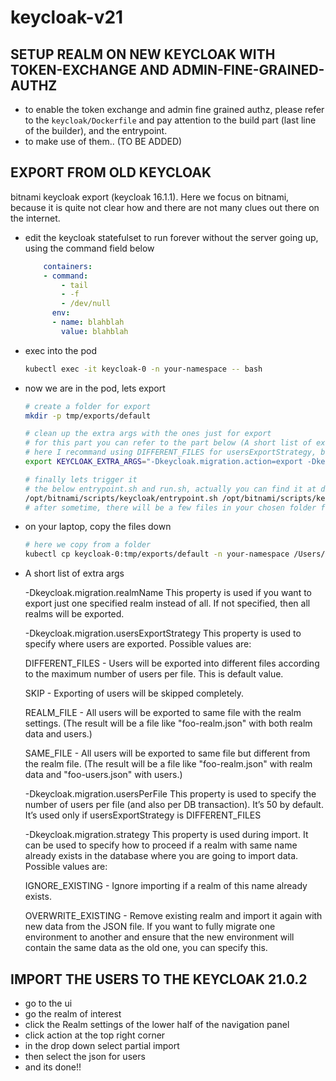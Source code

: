# keycloak-v21

## SETUP REALM ON NEW KEYCLOAK WITH TOKEN-EXCHANGE AND ADMIN-FINE-GRAINED-AUTHZ

- to enable the token exchange and admin fine grained authz, please refer to the `keycloak/Dockerfile` and pay attention to the build part (last line of the builder), and the entrypoint.
- to make use of them.. (TO BE ADDED)


## EXPORT FROM OLD KEYCLOAK
bitnami keycloak export (keycloak 16.1.1). Here we focus on bitnami, because it is quite not clear how and there are not many clues out there on the internet.

- edit the keycloak statefulset to run forever without the server going up, using the command field below

    ```yaml
        containers:
        - command:
            - tail
            - -f
            - /dev/null
          env:
          - name: blahblah
            value: blahblah

    ```

- exec into the pod

    ```bash
    kubectl exec -it keycloak-0 -n your-namespace -- bash
    ```

- now we are in the pod, lets export

    ```bash
    # create a folder for export
    mkdir -p tmp/exports/default

    # clean up the extra args with the ones just for export
    # for this part you can refer to the part below (A short list of extra args)
    # here I recommand using DIFFERENT_FILES for usersExportStrategy, because the realm is likely to be created by some other program, and we just need to import the users
    export KEYCLOAK_EXTRA_ARGS="-Dkeycloak.migration.action=export -Dkeycloak.migration.provider=dir -Dkeycloak.migration.dir=/tmp/exports/default -Dkeycloak.migration.usersExportStrategy=DIFFERENT_FILES -Dkeycloak.migration.realmName=default"

    # finally lets trigger it
    # the below entrypoint.sh and run.sh, actually you can find it at dockerhub, if you take a look at the image layers.
    /opt/bitnami/scripts/keycloak/entrypoint.sh /opt/bitnami/scripts/keycloak/run.sh
    # after sometime, there will be a few files in your chosen folder for export.


- on your laptop, copy the files down

    ```bash
    # here we copy from a folder
    kubectl cp keycloak-0:tmp/exports/default -n your-namespace /Users/yourname/migrate-keycloak
    ```


- A short list of extra args 

    -Dkeycloak.migration.realmName
    This property is used if you want to export just one specified realm instead of all. If not specified, then all realms will be exported.

    -Dkeycloak.migration.usersExportStrategy
    This property is used to specify where users are exported. Possible values are:

    DIFFERENT_FILES - Users will be exported into different files according to the maximum number of users per file. This is default value.

    SKIP - Exporting of users will be skipped completely.

    REALM_FILE - All users will be exported to same file with the realm settings. (The result will be a file like "foo-realm.json" with both realm data and users.)

    SAME_FILE - All users will be exported to same file but different from the realm file. (The result will be a file like "foo-realm.json" with realm data and "foo-users.json" with users.)

    -Dkeycloak.migration.usersPerFile
    This property is used to specify the number of users per file (and also per DB transaction). It’s 50 by default. It’s used only if usersExportStrategy is DIFFERENT_FILES

    -Dkeycloak.migration.strategy
    This property is used during import. It can be used to specify how to proceed if a realm with same name already exists in the database where you are going to import data. Possible values are:

    IGNORE_EXISTING - Ignore importing if a realm of this name already exists.

    OVERWRITE_EXISTING - Remove existing realm and import it again with new data from the JSON file. If you want to fully migrate one environment to another and ensure that the new environment will contain the same data as the old one, you can specify this.


## IMPORT THE USERS TO THE KEYCLOAK 21.0.2

- go to the ui
- go the realm of interest
- click the Realm settings of the lower half of the navigation panel
- click action at the top right corner
- in the drop down select partial import
- then select the json for users
- and its done!!